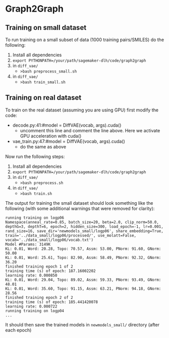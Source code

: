 # Graph2Graph

## Training on small dataset

To run training on a small subset of data (1000 training pairs/SMILES) do the following:

1. Install all dependencies
2. `export PYTHONPATH=/your/path/sagemaker-dlh/code/graph2graph`
3. in `diff_vae/`
    * `>bash preprocess_small.sh`
4. in `diff_vae/`
    * `>bash train_small.sh`

## Training on real dataset

To train on the real dataset (assuming you are using GPU) first modify the code:

- decode.py:41:#model = DiffVAE(vocab, args).cuda()
    * uncomment this line and comment the line above. Here we activate GPU acceleration with cuda()
- vae_train.py:47:#model = DiffVAE(vocab, args).cuda()
    * do the same as above

Now run the following steps:

1. Install all dependencies
2. `export PYTHONPATH=/your/path/sagemaker-dlh/code/graph2graph`
3. in `diff_vae/`
    * `>bash preprocess.sh`
4. in `diff_vae/`
    * `>bash train.sh`

The output for training the small dataset should look something like the following (with some additional warnings that were removed for clarity):

```
running training on logp06
Namespace(anneal_rate=0.85, batch_size=20, beta=2.0, clip_norm=50.0, depthG=3, depthT=6, epoch=2, hidden_size=300, load_epoch=-1, lr=0.001, rand_size=16, save_dir='newmodels_small/logp06', share_embedding=True, train='../data_small/logp06/processed/', use_molatt=False, vocab='../data_small/logp06/vocab.txt')
Model #Params: 3149K
KL: 0.01, Word: 20.28, Topo: 70.57, Assm: 53.00, PNorm: 91.60, GNorm: 50.00
KL: 0.01, Word: 25.61, Topo: 82.90, Assm: 58.49, PNorm: 92.32, GNorm: 36.20
finished training epoch 1 of 2
training time (s) of epoch: 187.16002202
learning rate: 0.000850
KL: 0.01, Word: 29.04, Topo: 89.02, Assm: 59.33, PNorm: 93.49, GNorm: 48.01
KL: 0.01, Word: 35.60, Topo: 91.15, Assm: 63.21, PNorm: 94.18, GNorm: 28.56
finished training epoch 2 of 2
training time (s) of epoch: 185.441420078
learning rate: 0.000722
running training on logp04
...
```

It should then save the trained models in `newmodels_small/` directory (after each epoch)





